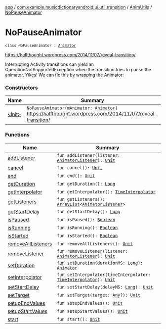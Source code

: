 [app](../../../index.md) / [com.example.musicdictionaryandroid.ui.util.transition](../../index.md) / [AnimUtils](../index.md) / [NoPauseAnimator](./index.md)

# NoPauseAnimator

`class NoPauseAnimator : `[`Animator`](https://developer.android.com/reference/android/animation/Animator.html)

https://halfthought.wordpress.com/2014/11/07/reveal-transition/

Interrupting Activity transitions can yield an OperationNotSupportedException when the
transition tries to pause the animator. Yikes! We can fix this by wrapping the Animator:

### Constructors

| Name | Summary |
|---|---|
| [&lt;init&gt;](-init-.md) | `NoPauseAnimator(mAnimator: `[`Animator`](https://developer.android.com/reference/android/animation/Animator.html)`)`<br>https://halfthought.wordpress.com/2014/11/07/reveal-transition/ |

### Functions

| Name | Summary |
|---|---|
| [addListener](add-listener.md) | `fun addListener(listener: `[`AnimatorListener`](https://developer.android.com/reference/android/animation/Animator/AnimatorListener.html)`): `[`Unit`](https://kotlinlang.org/api/latest/jvm/stdlib/kotlin/-unit/index.html) |
| [cancel](cancel.md) | `fun cancel(): `[`Unit`](https://kotlinlang.org/api/latest/jvm/stdlib/kotlin/-unit/index.html) |
| [end](end.md) | `fun end(): `[`Unit`](https://kotlinlang.org/api/latest/jvm/stdlib/kotlin/-unit/index.html) |
| [getDuration](get-duration.md) | `fun getDuration(): `[`Long`](https://kotlinlang.org/api/latest/jvm/stdlib/kotlin/-long/index.html) |
| [getInterpolator](get-interpolator.md) | `fun getInterpolator(): `[`TimeInterpolator`](https://developer.android.com/reference/android/animation/TimeInterpolator.html) |
| [getListeners](get-listeners.md) | `fun getListeners(): `[`ArrayList`](https://developer.android.com/reference/java/util/ArrayList.html)`<`[`AnimatorListener`](https://developer.android.com/reference/android/animation/Animator/AnimatorListener.html)`>` |
| [getStartDelay](get-start-delay.md) | `fun getStartDelay(): `[`Long`](https://kotlinlang.org/api/latest/jvm/stdlib/kotlin/-long/index.html) |
| [isPaused](is-paused.md) | `fun isPaused(): `[`Boolean`](https://kotlinlang.org/api/latest/jvm/stdlib/kotlin/-boolean/index.html) |
| [isRunning](is-running.md) | `fun isRunning(): `[`Boolean`](https://kotlinlang.org/api/latest/jvm/stdlib/kotlin/-boolean/index.html) |
| [isStarted](is-started.md) | `fun isStarted(): `[`Boolean`](https://kotlinlang.org/api/latest/jvm/stdlib/kotlin/-boolean/index.html) |
| [removeAllListeners](remove-all-listeners.md) | `fun removeAllListeners(): `[`Unit`](https://kotlinlang.org/api/latest/jvm/stdlib/kotlin/-unit/index.html) |
| [removeListener](remove-listener.md) | `fun removeListener(listener: `[`AnimatorListener`](https://developer.android.com/reference/android/animation/Animator/AnimatorListener.html)`): `[`Unit`](https://kotlinlang.org/api/latest/jvm/stdlib/kotlin/-unit/index.html) |
| [setDuration](set-duration.md) | `fun setDuration(durationMS: `[`Long`](https://kotlinlang.org/api/latest/jvm/stdlib/kotlin/-long/index.html)`): `[`Animator`](https://developer.android.com/reference/android/animation/Animator.html) |
| [setInterpolator](set-interpolator.md) | `fun setInterpolator(timeInterpolator: `[`TimeInterpolator`](https://developer.android.com/reference/android/animation/TimeInterpolator.html)`): `[`Unit`](https://kotlinlang.org/api/latest/jvm/stdlib/kotlin/-unit/index.html) |
| [setStartDelay](set-start-delay.md) | `fun setStartDelay(delayMS: `[`Long`](https://kotlinlang.org/api/latest/jvm/stdlib/kotlin/-long/index.html)`): `[`Unit`](https://kotlinlang.org/api/latest/jvm/stdlib/kotlin/-unit/index.html) |
| [setTarget](set-target.md) | `fun setTarget(target: `[`Any`](https://kotlinlang.org/api/latest/jvm/stdlib/kotlin/-any/index.html)`?): `[`Unit`](https://kotlinlang.org/api/latest/jvm/stdlib/kotlin/-unit/index.html) |
| [setupEndValues](setup-end-values.md) | `fun setupEndValues(): `[`Unit`](https://kotlinlang.org/api/latest/jvm/stdlib/kotlin/-unit/index.html) |
| [setupStartValues](setup-start-values.md) | `fun setupStartValues(): `[`Unit`](https://kotlinlang.org/api/latest/jvm/stdlib/kotlin/-unit/index.html) |
| [start](start.md) | `fun start(): `[`Unit`](https://kotlinlang.org/api/latest/jvm/stdlib/kotlin/-unit/index.html) |
